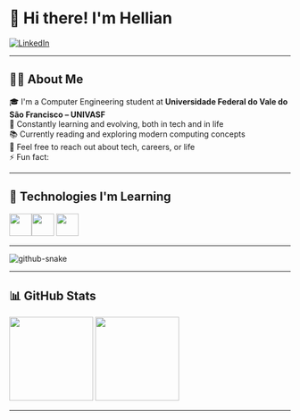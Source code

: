 # 👋 Hi there! I'm Hellian

[![LinkedIn](https://img.shields.io/badge/-LinkedIn-blue?style=flat-square&logo=linkedin&logoColor=white&link=https://www.linkedin.com/in/hellianpeixinho/)](https://www.linkedin.com/in/hellianpeixinho/)

---

## 🧑‍💻 About Me

🎓 I'm a Computer Engineering student at **Universidade Federal do Vale do São Francisco – UNIVASF**  
📘 Constantly learning and evolving, both in tech and in life  
📚 Currently reading and exploring modern computing concepts  
💬 Feel free to reach out about tech, careers, or life  
⚡ Fun fact: 

---

## 🚀 Technologies I'm Learning

<img src="https://cdn.jsdelivr.net/gh/devicons/devicon/icons/html5/html5-original-wordmark.svg" width="40" height="40"/><img src="https://cdn.jsdelivr.net/gh/devicons/devicon/icons/css3/css3-original-wordmark.svg" width="40" height="40"/> <img src=https://user-images.githubusercontent.com/74038190/212257472-08e52665-c503-4bd9-aa20-f5a4dae769b5.gif width="40" height="40"/>

---

<picture>
  <source media="(prefers-color-scheme: dark)" srcset="https://raw.githubusercontent.com/HellianP/HellianP/output/github-snake-dark.svg" />
  <source media="(prefers-color-scheme: light)" srcset="https://raw.githubusercontent.com/HellianP/HellianP/output/github-snake.svg" />
  <img alt="github-snake" src="https://raw.githubusercontent.com/HellianP/HellianP/output/github-snake.svg" />
</picture>



---


## 📊 GitHub Stats

<div>
  <img height="150em" loading="lazy" src="https://github-readme-stats.vercel.app/api/top-langs/?username=HellianP&layout=compact&langs_count=7&theme=dracula"/>
  <img height="150em" loading="lazy" src="https://github-readme-stats.vercel.app/api?username=HellianP&show_icons=true&theme=dracula&include_all_commits=true&count_private=true"/>
</div>

---


